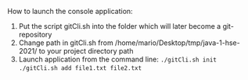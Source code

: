 How to launch the console application:
1. Put the script gitCli.sh into the folder which will later become a git-repository
2. Change path in gitCli.sh from /home/mario/Desktop/tmp/java-1-hse-2021/ to your project directory path
3. Launch application from the command line: `./gitCli.sh init`
`./gitCli.sh add file1.txt file2.txt`